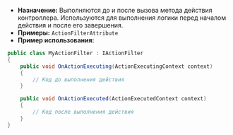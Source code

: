 
- **Назначение:** Выполняются до и после вызова метода действия контроллера. Используются для выполнения логики перед началом действия и после его завершения.
- **Примеры:** `ActionFilterAttribute`
- **Пример использования:**
```c#
public class MyActionFilter : IActionFilter
{
    public void OnActionExecuting(ActionExecutingContext context)
    {
        // Код до выполнения действия
    }

    public void OnActionExecuted(ActionExecutedContext context)
    {
        // Код после выполнения действия
    }
}
```